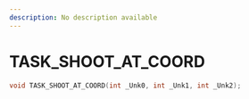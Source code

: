```yaml
---
description: No description available 
---
```


# TASK_SHOOT_AT_COORD

```cpp
void TASK_SHOOT_AT_COORD(int _Unk0, int _Unk1, int _Unk2);
```